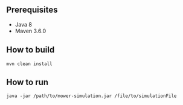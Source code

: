 ## Prerequisites

- Java 8
- Maven 3.6.0

## How to build 

    mvn clean install

## How to run

    java -jar /path/to/mower-simulation.jar /file/to/simulationFile